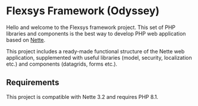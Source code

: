Flexsys Framework (Odyssey)
===========================

Hello and welcome to the Flexsys framework project. This set of PHP libraries and components
is the best way to develop PHP web application based on [Nette](https://nette.org).

This project includes a ready-made functional structure of the Nette 
web application, supplemented with useful libraries (model, security, localization etc.) 
and components (datagrids, forms etc.).

Requirements
------------

This project is compatible with Nette 3.2 and requires PHP 8.1.
